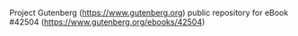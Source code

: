 Project Gutenberg (https://www.gutenberg.org) public repository for eBook #42504 (https://www.gutenberg.org/ebooks/42504)

